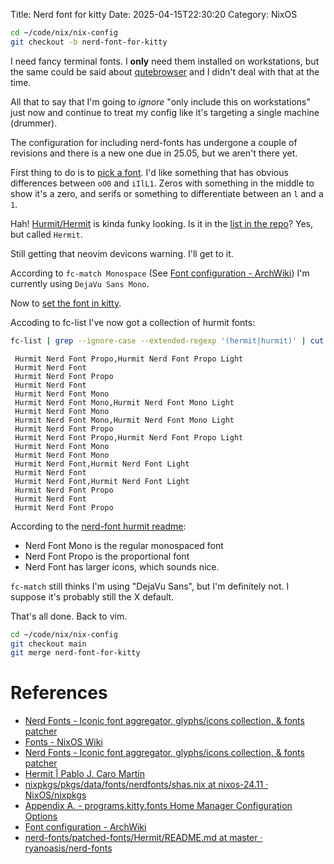 Title: Nerd font for kitty
Date: 2025-04-15T22:30:20
Category: NixOS

```bash
cd ~/code/nix/nix-config
git checkout -b nerd-font-for-kitty
```

I need fancy terminal fonts. I **only** need them installed on workstations, but the same could be said about [qutebrowser](https://qutebrowser.org/) and I didn't deal with that at the time.

All that to say that I'm going to _ignore_ "only include this on workstations" just now and continue to treat my config like it's targeting a single machine (drummer).

The configuration for including nerd-fonts has undergone a couple of revisions and there is a new one due in 25.05, but we aren't there yet.

First thing to do is to [pick a font](https://www.nerdfonts.com/font-downloads). I'd like something that has obvious differences between `oO0` and `iIlL1`. Zeros with something in the middle to show it's a zero, and serifs or something to differentiate between an `l` and a `1`.

Hah! [Hurmit/Hermit](https://pcaro.es/hermit/)  is kinda funky looking. Is it in the [list in the repo](https://github.com/NixOS/nixpkgs/blob/nixos-24.11/pkgs/data/fonts/nerdfonts/shas.nix)? Yes, but called `Hermit`.

<!-- TODO Link to commit 5ca857d -->

Still getting that neovim devicons warning. I'll get to it.

According to `fc-match Monospace` (See [Font configuration - ArchWiki](https://wiki.archlinux.org/title/Font_configuration#Query_the_current_settings)) I'm currently using `DejaVu Sans Mono`.

Now to [set the font in kitty](https://nix-community.github.io/home-manager/options.xhtml#opt-programs.kitty.font).

Accoding to fc-list I've now got a collection of hurmit fonts:

```bash
fc-list | grep --ignore-case --extended-regexp '(hermit|hurmit)' | cut -d: -f2
```

```
 Hurmit Nerd Font Propo,Hurmit Nerd Font Propo Light
 Hurmit Nerd Font
 Hurmit Nerd Font Propo
 Hurmit Nerd Font
 Hurmit Nerd Font Mono
 Hurmit Nerd Font Mono,Hurmit Nerd Font Mono Light
 Hurmit Nerd Font Mono
 Hurmit Nerd Font Mono,Hurmit Nerd Font Mono Light
 Hurmit Nerd Font Propo
 Hurmit Nerd Font Propo,Hurmit Nerd Font Propo Light
 Hurmit Nerd Font Mono
 Hurmit Nerd Font Mono
 Hurmit Nerd Font,Hurmit Nerd Font Light
 Hurmit Nerd Font
 Hurmit Nerd Font,Hurmit Nerd Font Light
 Hurmit Nerd Font Propo
 Hurmit Nerd Font
 Hurmit Nerd Font Propo
```

According to the [nerd-font hurmit readme](https://github.com/ryanoasis/nerd-fonts/blob/master/patched-fonts/Hermit/README.md#which-font):

- Nerd Font Mono is the regular monospaced font
- Nerd Font Propo is the proportional font
- Nerd Font has larger icons, which sounds nice.

<!-- TODO Link to commit f19e922 -->

<!-- TODO Insert image 35-hurmit_font.png -->

`fc-match` still thinks I'm using "DejaVu Sans", but I'm definitely not. I suppose it's probably still the X default.

That's all done. Back to vim.

```bash
cd ~/code/nix/nix-config
git checkout main
git merge nerd-font-for-kitty
```

# References

- [Nerd Fonts - Iconic font aggregator, glyphs/icons collection, & fonts patcher](https://www.nerdfonts.com/#home)
- [Fonts - NixOS Wiki](https://nixos.wiki/wiki/Fonts)
- [Nerd Fonts - Iconic font aggregator, glyphs/icons collection, & fonts patcher](https://www.nerdfonts.com/font-downloads)
- [Hermit | Pablo J. Caro Martín](https://pcaro.es/hermit/)
- [nixpkgs/pkgs/data/fonts/nerdfonts/shas.nix at nixos-24.11 · NixOS/nixpkgs](https://github.com/NixOS/nixpkgs/blob/nixos-24.11/pkgs/data/fonts/nerdfonts/shas.nix)
- [Appendix A. - programs.kitty.fonts Home Manager Configuration Options](https://nix-community.github.io/home-manager/options.xhtml#opt-programs.kitty.font)
- [Font configuration - ArchWiki](https://wiki.archlinux.org/title/Font_configuration#Query_the_current_settings)
- [nerd-fonts/patched-fonts/Hermit/README.md at master · ryanoasis/nerd-fonts](https://github.com/ryanoasis/nerd-fonts/blob/master/patched-fonts/Hermit/README.md)
